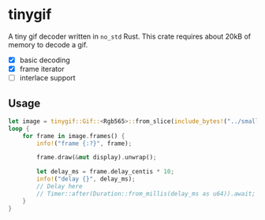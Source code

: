 # tinygif

A tiny gif decoder written in `no_std` Rust.
This crate requires about 20kB of memory to decode a gif.

- [x] basic decoding
- [x] frame iterator
- [ ] interlace support

## Usage

```rust
let image = tinygif::Gif::<Rgb565>::from_slice(include_bytes!("../small.gif")).unwrap();
loop {
    for frame in image.frames() {
        info!("frame {:?}", frame);

        frame.draw(&mut display).unwrap();

        let delay_ms = frame.delay_centis * 10;
        info!("delay {}", delay_ms);
        // Delay here
        // Timer::after(Duration::from_millis(delay_ms as u64)).await;
    }
}
```
